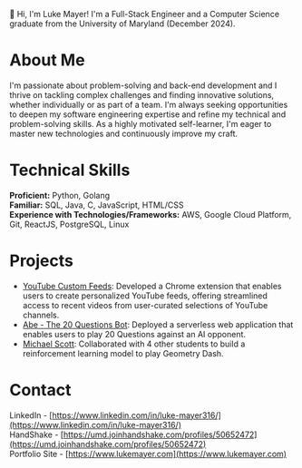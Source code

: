 👋 Hi, I'm Luke Mayer! I'm a Full-Stack Engineer and a Computer Science graduate from the University of Maryland (December 2024).

# About Me

I'm passionate about problem-solving and back-end development and I thrive on tackling complex challenges and finding innovative solutions, whether individually or as part of a team. I'm always seeking opportunities to deepen my software engineering expertise and refine my technical and problem-solving skills. As a highly motivated self-learner, I'm eager to master new technologies and continuously improve my craft.

# Technical Skills

**Proficient:** Python, Golang  
**Familiar:** SQL, Java, C, JavaScript, HTML/CSS  
**Experience with Technologies/Frameworks:** AWS, Google Cloud Platform, Git, ReactJS, PostgreSQL, Linux

# Projects

- [YouTube Custom Feeds](https://github.com/luke-mayer/youtube-custom-feeds): Developed a Chrome extension that enables users to create personalized YouTube feeds, offering streamlined access to recent videos from user-curated selections of YouTube channels.
- [Abe - The 20 Questions Bot](https://github.com/luke-mayer/20-Questions-Site): Deployed a serverless web application that enables users to play 20 Questions against an AI opponent.
- [Michael Scott](https://github.com/luke-mayer/michael-scott): Collaborated with 4 other students to build a reinforcement learning model to play Geometry Dash.

# Contact

LinkedIn - [https://www.linkedin.com/in/luke-mayer316/](https://www.linkedin.com/in/luke-mayer316/)  
HandShake - [https://umd.joinhandshake.com/profiles/50652472](https://umd.joinhandshake.com/profiles/50652472)  
Portfolio Site - [https://www.lukemayer.com](https://www.lukemayer.com)
